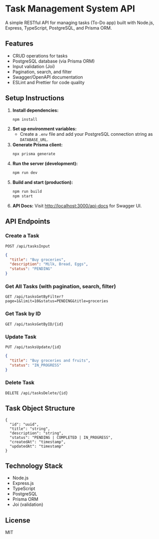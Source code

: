 
# Task Management System API

A simple RESTful API for managing tasks (To-Do app) built with Node.js, Express, TypeScript, PostgreSQL, and Prisma ORM.

## Features
- CRUD operations for tasks
- PostgreSQL database (via Prisma ORM)
- Input validation (Joi)
- Pagination, search, and filter
- Swagger/OpenAPI documentation
- ESLint and Prettier for code quality

## Setup Instructions

1. **Install dependencies:**
   ```sh
   npm install
   ```
2. **Set up environment variables:**
   - Create a `.env` file and add your PostgreSQL connection string as `DATABASE_URL`.
3. **Generate Prisma client:**
   ```sh
   npx prisma generate
   ```
4. **Run the server (development):**
   ```sh
   npm run dev
   ```
5. **Build and start (production):**
   ```sh
   npm run build
   npm start
   ```
6. **API Docs:**
   Visit [http://localhost:3000/api-docs](http://localhost:3000/api-docs) for Swagger UI.

## API Endpoints

### Create a Task
`POST /api/tasksInput`
```json
{
  "title": "Buy groceries",
  "description": "Milk, Bread, Eggs",
  "status": "PENDING"
}
```

### Get All Tasks (with pagination, search, filter)
`GET /api/tasksGetByFilter?page=1&limit=10&status=PENDING&title=groceries`

### Get Task by ID
`GET /api/tasksGetByID/{id}`

### Update Task
`PUT /api/tasksUpdate/{id}`
```json
{
  "title": "Buy groceries and fruits",
  "status": "IN_PROGRESS"
}
```

### Delete Task
`DELETE /api/tasksDelete/{id}`

## Task Object Structure
```
{
  "id": "uuid",
  "title": "string",
  "description": "string",
  "status": "PENDING | COMPLETED | IN_PROGRESS",
  "createdAt": "timestamp",
  "updatedAt": "timestamp"
}
```

## Technology Stack
- Node.js
- Express.js
- TypeScript
- PostgreSQL
- Prisma ORM
- Joi (validation)

## License
MIT
